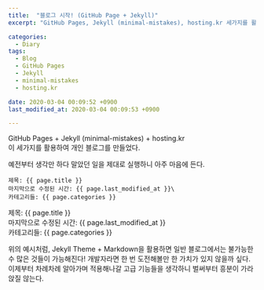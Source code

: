 ```yaml
---
title:  "블로그 시작! (GitHub Page + Jekyll)"
excerpt: "GitHub Pages, Jekyll (minimal-mistakes), hosting.kr 세가지를 활용하여 개인 블로그를 만들었다."

categories:
  - Diary
tags:
  - Blog
  - GitHub Pages
  - Jekyll
  - minimal-mistakes
  - hosting.kr

date: 2020-03-04 00:09:52 +0900
last_modified_at: 2020-03-04 00:09:53 +0900

---
```


GitHub Pages + Jekyll (minimal-mistakes) + hosting.kr\
이 세가지를 활용하여 개인 블로그를 만들었다.

예전부터 생각만 하다 말았던 일을 제대로 실행하니 아주 마음에 든다.

```text
제목: {{ page.title }}
마지막으로 수정된 시간: {{ page.last_modified_at }}\
카테고리들: {{ page.categories }}
```

제목: {{ page.title }}\
마지막으로 수정된 시간: {{ page.last_modified_at }}\
카테고리들: {{ page.categories }}

위의 예시처럼, Jekyll Theme + Markdown을 활용하면 일반 블로그에서는 불가능한 수 많은 것들이 가능해진다! 개발자라면 한 번 도전해볼만 한 가치가 있지 않을까 싶다. 이제부터 차례차례 알아가며 적용해나갈 고급 기능들을 생각하니 벌써부터 흥분이 가라앉질 않는다.


